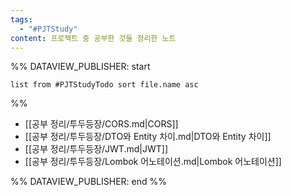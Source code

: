 ```yaml
---
tags:
  - "#PJTStudy"
content: 프로젝트 중 공부한 것들 정리한 노트
---
```



%% DATAVIEW_PUBLISHER: start
```dataview
list from #PJTStudyTodo sort file.name asc
```
%%

- [[공부 정리/투두등장/CORS.md|CORS]]
- [[공부 정리/투두등장/DTO와 Entity 차이.md|DTO와 Entity 차이]]
- [[공부 정리/투두등장/JWT.md|JWT]]
- [[공부 정리/투두등장/Lombok 어노테이션.md|Lombok 어노테이션]]

%% DATAVIEW_PUBLISHER: end %%